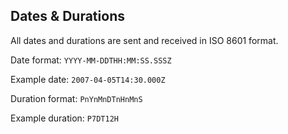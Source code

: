 ## Dates & Durations

All dates and durations are sent and received in ISO 8601 format.

Date format: `YYYY-MM-DDTHH:MM:SS.SSSZ`

Example date: `2007-04-05T14:30.000Z`

Duration format: `PnYnMnDTnHnMnS`

Example duration: `P7DT12H`
